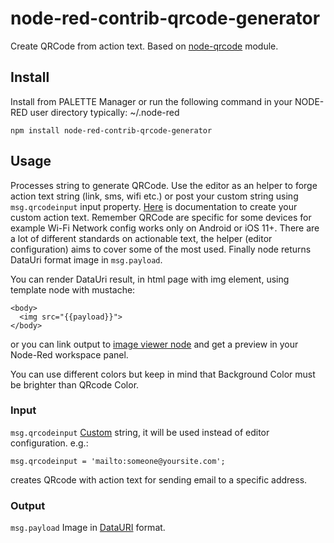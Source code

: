 # node-red-contrib-qrcode-generator
Create QRCode from action text. Based on [node-qrcode](https://github.com/soldair/node-qrcode) module.

## Install
Install from PALETTE Manager or run the following command in your NODE-RED user directory typically: \~/.node-red
```
npm install node-red-contrib-qrcode-generator
```
## Usage
Processes string to generate QRCode. Use the editor as an helper to forge action text string (link, sms, wifi etc.) or post your custom string using `msg.qrcodeinput` input property. [Here](https://github.com/zxing/zxing/wiki/Barcode-Contents) is documentation to create your custom action text. Remember QRCode are specific for some devices for example Wi-Fi Network config works only on Android or iOS 11+. There are a lot of different standards on actionable text, the helper (editor configuration) aims to cover some of the most used. Finally node returns DataUri format image in `msg.payload`.

You can render DataUri result, in html page with img element, using template node with mustache:
```
<body>
  <img src="{{payload}}">
</body>
```
or you can link output to [image viewer node](https://flows.nodered.org/node/node-red-contrib-image-tools) and get a preview in your Node-Red workspace panel.

You can use different colors but keep in mind that Background Color must be brighter than QRcode Color.

### Input
`msg.qrcodeinput` [Custom](https://github.com/zxing/zxing/wiki/Barcode-Contents) string, it will be used instead of editor configuration. e.g.:
```
msg.qrcodeinput = 'mailto:someone@yoursite.com';
```
creates QRcode with action text for sending email to a specific address.

### Output
`msg.payload` Image in [DataURI](https://en.wikipedia.org/wiki/Data_URI_scheme) format.
